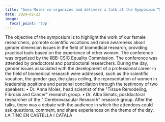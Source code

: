 ```yaml
---
title: "Anna Moles co-organizes and delivers a talk at the Symposium “Scientific travel experiences in a from a women perspective”"
date: 2024-02-23
image:
  focal_point: 'top'
---
```


The objective of the symposium is to highlight the work of our female researchers, promote scientific vocations and raise awareness about gender dimension issues in the field of biomedical research, providing practical tools based on the experience of other women. The conference was organized by the IIBB-CSIC Equality Commission. The conference was attended by predoctoral and postdoctoral researchers. During the day, gender issues associated with the development of a professional career in the field of biomedical research were addressed, such as the scientific vocation, the gender gap, the glass ceiling, the representation of women in leadership positions and personal conciliation through the testimony of two speakers:
• Dr. Anna Moles, head scientist of the "Tissue Remodeling, Fibrosis and Cancer" research group.
• Dr. Alba Simats, postdoctoral researcher of the " Cerebrovascular Research" research group.
After the talks, there was a debate with the audience in which the attendees could ask questions, comment, and share experiences on the theme of the day.
LA TINC EN CASTELLÀ I CATALÀ